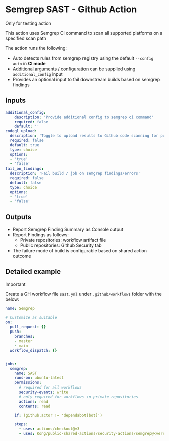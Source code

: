# Semgrep SAST - Github Action
Only for testing action

This action uses Semgrep CI command to scan all supported platforms on a specified scan path

The action runs the following:
- Auto detects rules from semgrep registry using the default `--config auto` in **CI mode**
- [Additional arguments / configuration](https://semgrep.dev/docs/cli-reference) can be supplied using `additional_config` input
- Provides an optional input to fail downstream builds based on semgrep findings

## Inputs

```yaml
additional_config:
    description: 'Provide additional config to semgrep ci command'
    required: false
    default: ''
codeql_upload:
  description: 'Toggle to upload results to Github code scanning for public repositories'
  required: false
  default: true
  type: choice
  options:
  - 'true'
  - 'false'
fail_on_findings:
  description: 'Fail build / job on semgrep findings/errors'
  required: false
  default: false
  type: choice
  options:
  - 'true'
  - 'false'
```

## Outputs

- Report Semgrep Finding Summary as Console output
- Report Findings as follows:
  - Private repositories: workflow artifact file
  - Public repositories: Github Security tab 
- The failure mode of build is configurable based on shared action outcome

## Detailed example

> [!IMPORTANT]
Create a GH workflow file `sast.yml` under `.github/workflows` folder with the below:

```yaml
name: Semgrep

# Customize as suitable
on:
  pull_request: {}
  push:
    branches: 
    - master
    - main
  workflow_dispatch: {}


jobs:
  semgrep:
    name: SAST
    runs-on: ubuntu-latest
    permissions:
      # required for all workflows
      security-events: write
      # only required for workflows in private repositories
      actions: read
      contents: read

    if: (github.actor != 'dependabot[bot]')

    steps:
      - uses: actions/checkout@v3
      - uses: Kong/public-shared-actions/security-actions/semgrep@<version> # Replace and pin public shared actions version
```
